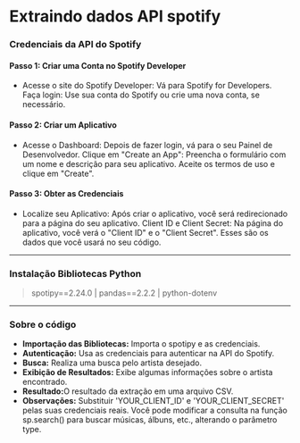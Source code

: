 # Extraindo dados API spotify

### Credenciais da API do Spotify

#### Passo 1: Criar uma Conta no Spotify Developer
 - Acesse o site do Spotify Developer: Vá para Spotify for Developers.
Faça login: Use sua conta do Spotify ou crie uma nova conta, se necessário.

#### Passo 2: Criar um Aplicativo
 - Acesse o Dashboard: Depois de fazer login, vá para o seu Painel de Desenvolvedor.
Clique em "Create an App": Preencha o formulário com um nome e descrição para seu aplicativo. Aceite os termos de uso e clique em "Create".

#### Passo 3: Obter as Credenciais
 - Localize seu Aplicativo: Após criar o aplicativo, você será redirecionado para a página do seu aplicativo.
Client ID e Client Secret: Na página do aplicativo, você verá o "Client ID" e o "Client Secret". Esses são os dados que você usará no seu código.


-----------------------------------------------

### Instalação Bibliotecas Python
> spotipy==2.24.0 | pandas==2.2.2 | python-dotenv
 
-----------------------------------------------

### Sobre o código
 
 - <strong>Importação das Bibliotecas:</strong> Importa o spotipy e as credenciais.
 - <strong>Autenticação:</strong> Usa as credenciais para autenticar na API do Spotify.
 - <strong>Busca:</strong> Realiza uma busca pelo artista desejado.
 - <strong>Exibição de Resultados:</strong> Exibe algumas informações sobre o artista encontrado.
 - <strong>Resultado:</strong>O resultado da extração em uma arquivo CSV.
 - <strong>Observações:</strong> Substituir 'YOUR_CLIENT_ID' e 'YOUR_CLIENT_SECRET' pelas suas credenciais reais. Você pode modificar a consulta na função sp.search() para buscar músicas, álbuns, etc., alterando o parâmetro type.
